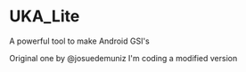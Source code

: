# UKA_Lite
A powerful tool to make Android GSI's

Original one by @josuedemuniz
I'm coding a modified version
